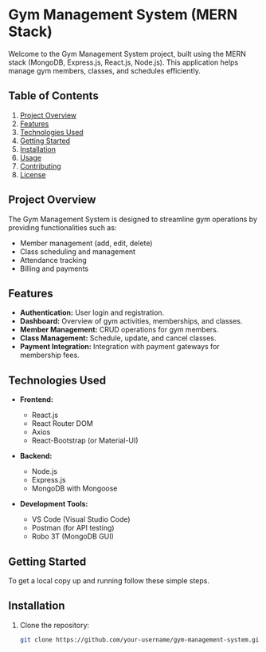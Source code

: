 # Gym Management System (MERN Stack)

Welcome to the Gym Management System project, built using the MERN stack (MongoDB, Express.js, React.js, Node.js). This application helps manage gym members, classes, and schedules efficiently.

## Table of Contents

1. [Project Overview](#project-overview)
2. [Features](#features)
3. [Technologies Used](#technologies-used)
4. [Getting Started](#getting-started)
5. [Installation](#installation)
6. [Usage](#usage)
7. [Contributing](#contributing)
8. [License](#license)

## Project Overview

The Gym Management System is designed to streamline gym operations by providing functionalities such as:
- Member management (add, edit, delete)
- Class scheduling and management
- Attendance tracking
- Billing and payments

## Features

- **Authentication:** User login and registration.
- **Dashboard:** Overview of gym activities, memberships, and classes.
- **Member Management:** CRUD operations for gym members.
- **Class Management:** Schedule, update, and cancel classes.
- **Payment Integration:** Integration with payment gateways for membership fees.

## Technologies Used

- **Frontend:**
  - React.js
  - React Router DOM
  - Axios
  - React-Bootstrap (or Material-UI)

- **Backend:**
  - Node.js
  - Express.js
  - MongoDB with Mongoose

- **Development Tools:**
  - VS Code (Visual Studio Code)
  - Postman (for API testing)
  - Robo 3T (MongoDB GUI)
  
## Getting Started

To get a local copy up and running follow these simple steps.

## Installation

1. Clone the repository:
   ```bash
   git clone https://github.com/your-username/gym-management-system.git
